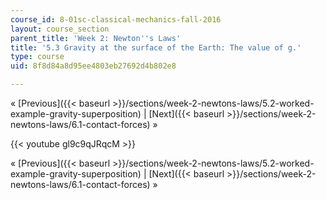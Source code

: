 ```yaml
---
course_id: 8-01sc-classical-mechanics-fall-2016
layout: course_section
parent_title: 'Week 2: Newton''s Laws'
title: '5.3 Gravity at the surface of the Earth: The value of g.'
type: course
uid: 8f8d84a8d95ee4803eb27692d4b802e8

---
```


« [Previous]({{< baseurl >}}/sections/week-2-newtons-laws/5.2-worked-example-gravity-superposition) | [Next]({{< baseurl >}}/sections/week-2-newtons-laws/6.1-contact-forces) »

{{< youtube gl9c9qJRqcM >}}

« [Previous]({{< baseurl >}}/sections/week-2-newtons-laws/5.2-worked-example-gravity-superposition) | [Next]({{< baseurl >}}/sections/week-2-newtons-laws/6.1-contact-forces) »
